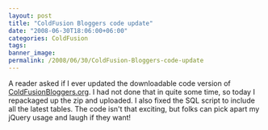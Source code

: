 ```yaml
---
layout: post
title: "ColdFusion Bloggers code update"
date: "2008-06-30T18:06:00+06:00"
categories: ColdFusion 
tags: 
banner_image: 
permalink: /2008/06/30/ColdFusion-Bloggers-code-update
---
```


A reader asked if I ever updated the downloadable code version of <a href="http://www.coldfusionbloggers.org">ColdFusionBloggers.org</a>. I had not done that in quite some time, so today I repackaged up the zip and uploaded. I also fixed the SQL script to include all the latest tables. The code isn't that exciting, but folks can pick apart my jQuery usage and laugh if they want!